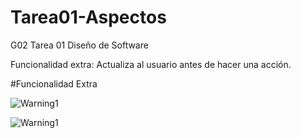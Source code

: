 # Tarea01-Aspectos
G02 Tarea 01 Diseño de Software


Funcionalidad extra: Actualiza al usuario antes de hacer una acción.


#Funcionalidad Extra


![Warning1](https://drive.google.com/uc?export=view&id=1HyUS2rm8BMQ0q6Z9KNCbJ-BFQMiC__Ui)

![Warning1](https://drive.google.com/uc?export=view&id=1SBNB0J4DybCijj-_1FaXJwGchQn2iOox)



